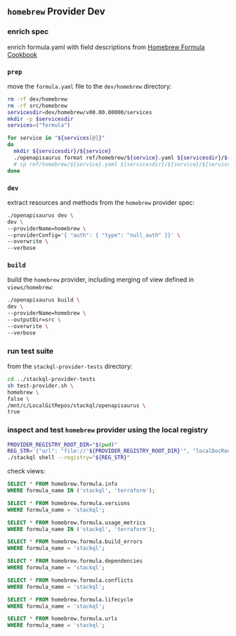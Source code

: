 ## `homebrew` Provider Dev

### enrich spec

enrich formula.yaml with field descriptions from [Homebrew Formula Cookbook](https://docs.brew.sh/Formula-Cookbook)

### `prep`

move the `formula.yaml` file to the `dev/homebrew` directory:

```bash
rm -rf dev/homebrew
rm -rf src/homebrew
servicesdir=dev/homebrew/v00.00.00000/services
mkdir -p $servicesdir
services=("formula")

for service in "${services[@]}"
do
  mkdir ${servicesdir}/${service}
  ./openapisaurus format ref/homebrew/${service}.yaml ${servicesdir}/${service}/${service}.yaml
  # cp ref/homebrew/${service}.yaml ${servicesdir}/${service}/${service}.yaml
done
```

### `dev`

extract resources and methods from the `homebrew` provider spec:

```bash
./openapisaurus dev \
dev \
--providerName=homebrew \
--providerConfig='{ "auth": { "type": "null_auth" }}' \
--overwrite \
--verbose
```

### `build`

build the `homebrew` provider, including merging of view defined in `views/homebrew`:

```bash
./openapisaurus build \
dev \
--providerName=homebrew \
--outputDir=src \
--overwrite \
--verbose
```

### run test suite

from the `stackql-provider-tests` directory:

```bash
cd ../stackql-provider-tests
sh test-provider.sh \
homebrew \
false \
/mnt/c/LocalGitRepos/stackql/openapisaurus \
true
```

### inspect and test `homebrew` provider using the local registry

```bash
PROVIDER_REGISTRY_ROOT_DIR="$(pwd)"
REG_STR='{"url": "file://'${PROVIDER_REGISTRY_ROOT_DIR}'", "localDocRoot": "'${PROVIDER_REGISTRY_ROOT_DIR}'", "verifyConfig": {"nopVerify": true}}'
./stackql shell --registry="${REG_STR}"
```

check views:

```sql
SELECT * FROM homebrew.formula.info
WHERE formula_name IN ('stackql', 'terraform');

SELECT * FROM homebrew.formula.versions
WHERE formula_name = 'stackql';

SELECT * FROM homebrew.formula.usage_metrics
WHERE formula_name IN ('stackql', 'terraform');

SELECT * FROM homebrew.formula.build_errors
WHERE formula_name = 'stackql';

SELECT * FROM homebrew.formula.dependencies
WHERE formula_name = 'stackql';

SELECT * FROM homebrew.formula.conflicts
WHERE formula_name = 'stackql';

SELECT * FROM homebrew.formula.lifecycle
WHERE formula_name = 'stackql';

SELECT * FROM homebrew.formula.urls 
WHERE formula_name = 'stackql';
```
